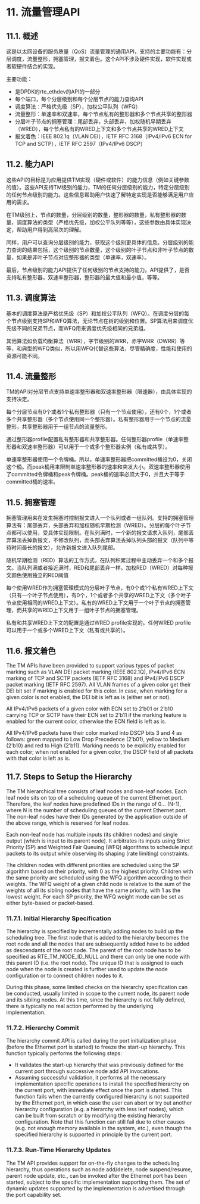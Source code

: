 # 11. 流量管理API
## 11.1. 概述
这是以太网设备的服务质量（QoS）流量管理的通用API，支持的主要功能有：分层调度，流量整形，拥塞管理，报文着色。这个API不涉及硬件实现，软件实现或者软硬件结合的实现。

主要功能：

* 是DPDK的rte_ethdev的API的一部分
* 每个端口，每个分层级别和每个分层节点的能力查询API
* 调度算法：严格优先级（SP），加权公平队列（WFQ）
* 流量整形：单速率和双速率，每个节点私有的整形器和多个节点共享的整形器
* 分层叶子节点的拥塞管理：尾部丢弃，头部丢弃，加权随机早期丢弃（WRED），每个节点私有的WRED上下文和多个节点共享的WRED上下文
* 报文着色：IEEE 802.1q（VLAN DEI），IETF RFC 3168（IPv4/IPv6 ECN for TCP and SCTP），IETF RFC 2597（IPv4/IPv6 DSCP）
## 11.2. 能力API
这些API的目标是为应用提供TM实现（硬件或软件）的能力信息（例如关键参数的值）。这些API支持TM级别的能力，TM的任何分层级别的能力，特定分层级别的任何节点级别的能力。这些信息帮助用户快速了解特定实现是否能够满足用户应用的需求。

在TM级别上，节点的数量，分层级别的数量，整形器的数量，私有整形器的数量，调度算法的类型（严格优先级，加权公平队列等等），这些参数由具体实现决定，帮助用户得到高层次的理解。

同样，用户可以查询分层级别的能力，获取这个级别更具体的信息。分层级别的能力查询的结果包括，这个级别的节点数量，这个级别的叶子节点和非叶子节点的数量，如果是非叶子节点对应整形器的类型（单速率，双速率）。

最后，节点级别的能力API提供了任何级别的节点支持的能力。API提供了，是否支持私有整形器，双速率整形器，整形器的最大值和最小值，等等。

## 11.3. 调度算法
基本的调度算法是严格优先级（SP）和加权公平队列（WFQ）。在调度分层的每个节点级别支持SP和WFQ算法，无论节点在树的级别和位置。SP算法用来调度优先级不同的兄弟节点，而WFQ用来调度优先级相同的兄弟组。

其他算法如负载均衡算法（WRR），字节级别的WRR，赤字WRR（DWRR）等等，和典型的WFQ类似，所以用WFQ代替这些算法，尽管精确度，性能和使用的资源可能不同。

## 11.4. 流量整形
TM的API对分层节点支持单速率整形器和双速率整形器（限速器），由具体实现的支持决定。

每个分层节点有0个或者1个私有整形器（只有一个节点使用），还有0个，1个或者多个共享整形器（多个节点使用同一个整形器）。私有整形器用于一个节点的流量整形，共享整形器用于一组节点的流量整形。

通过整形器profile配置私有整形器和共享整形器。任何整形器profile（单速率整形器和双速率整形器）可以用于一个或多个整形器实例（私有或共享）。

单速率整形器使用一个令牌桶。所以，单速率整形器把committed桶设为0，关闭这个桶。而peak桶用来限制单速率整形器的速率和突发大小。双速率整形器使用了committed令牌桶和peak令牌桶。peak桶的速率必须大于0，并且大于等于committed桶的速率。

## 11.5. 拥塞管理
拥塞管理用来在发生拥塞时控制报文进入一个队列或者一组队列。支持的拥塞管理算法有：尾部丢弃，头部丢弃和加权随机早期检测（WRED）。分层的每个叶子节点都可以使用，受具体实现限制。在队列满时，一个新的报文请求入队列，尾部丢弃算法丢掉新报文，不修改队列，而头部丢弃算法丢掉队列头部的报文（队列中等待时间最长的报文），允许新报文进入队列尾部。

随机早期检测（RED）算法的工作方式，在队列积累过程中主动丢弃一个和多个报文。当队列满或者接近满时，RED和尾部丢弃一样。加权RED（WRED）对每种报文颜色使用独立的RED阈值

每个使用WRED作为拥塞管理模式的分层叶子节点，有0个或1个私有WRED上下文（只有一个叶子节点使用），有0个，1个或者多个共享的WRED上下文（多个叶子节点使用相同的WRED上下文）。私有的WRED上下文用于一个叶子节点的拥塞管理，而共享的WRED上下文用于一组叶子节点的拥塞管理。

私有和共享WRED上下文的配置是通过WRED profile实现的。任何WRED profile可以用于一个或多个WRED上下文（私有或共享的）。

## 11.6. 报文着色
The TM APIs have been provided to support various types of packet marking such as VLAN DEI packet marking (IEEE 802.1Q), IPv4/IPv6 ECN marking of TCP and SCTP packets (IETF RFC 3168) and IPv4/IPv6 DSCP packet marking (IETF RFC 2597). All VLAN frames of a given color get their DEI bit set if marking is enabled for this color. In case, when marking for a given color is not enabled, the DEI bit is left as is (either set or not).

All IPv4/IPv6 packets of a given color with ECN set to 2’b01 or 2’b10 carrying TCP or SCTP have their ECN set to 2’b11 if the marking feature is enabled for the current color, otherwise the ECN field is left as is.

All IPv4/IPv6 packets have their color marked into DSCP bits 3 and 4 as follows: green mapped to Low Drop Precedence (2’b01), yellow to Medium (2’b10) and red to High (2’b11). Marking needs to be explicitly enabled for each color; when not enabled for a given color, the DSCP field of all packets with that color is left as is.

## 11.7. Steps to Setup the Hierarchy
The TM hierarchical tree consists of leaf nodes and non-leaf nodes. Each leaf node sits on top of a scheduling queue of the current Ethernet port. Therefore, the leaf nodes have predefined IDs in the range of 0... (N-1), where N is the number of scheduling queues of the current Ethernet port. The non-leaf nodes have their IDs generated by the application outside of the above range, which is reserved for leaf nodes.

Each non-leaf node has multiple inputs (its children nodes) and single output (which is input to its parent node). It arbitrates its inputs using Strict Priority (SP) and Weighted Fair Queuing (WFQ) algorithms to schedule input packets to its output while observing its shaping (rate limiting) constraints.

The children nodes with different priorities are scheduled using the SP algorithm based on their priority, with 0 as the highest priority. Children with the same priority are scheduled using the WFQ algorithm according to their weights. The WFQ weight of a given child node is relative to the sum of the weights of all its sibling nodes that have the same priority, with 1 as the lowest weight. For each SP priority, the WFQ weight mode can be set as either byte-based or packet-based.

### 11.7.1. Initial Hierarchy Specification
The hierarchy is specified by incrementally adding nodes to build up the scheduling tree. The first node that is added to the hierarchy becomes the root node and all the nodes that are subsequently added have to be added as descendants of the root node. The parent of the root node has to be specified as RTE_TM_NODE_ID_NULL and there can only be one node with this parent ID (i.e. the root node). The unique ID that is assigned to each node when the node is created is further used to update the node configuration or to connect children nodes to it.

During this phase, some limited checks on the hierarchy specification can be conducted, usually limited in scope to the current node, its parent node and its sibling nodes. At this time, since the hierarchy is not fully defined, there is typically no real action performed by the underlying implementation.

### 11.7.2. Hierarchy Commit
The hierarchy commit API is called during the port initialization phase (before the Ethernet port is started) to freeze the start-up hierarchy. This function typically performs the following steps:

* It validates the start-up hierarchy that was previously defined for the current port through successive node add API invocations.
* Assuming successful validation, it performs all the necessary implementation specific operations to install the specified hierarchy on the current port, with immediate effect once the port is started.
This function fails when the currently configured hierarchy is not supported by the Ethernet port, in which case the user can abort or try out another hierarchy configuration (e.g. a hierarchy with less leaf nodes), which can be built from scratch or by modifying the existing hierarchy configuration. Note that this function can still fail due to other causes (e.g. not enough memory available in the system, etc.), even though the specified hierarchy is supported in principle by the current port.

### 11.7.3. Run-Time Hierarchy Updates
The TM API provides support for on-the-fly changes to the scheduling hierarchy, thus operations such as node add/delete, node suspend/resume, parent node update, etc., can be invoked after the Ethernet port has been started, subject to the specific implementation supporting them. The set of dynamic updates supported by the implementation is advertised through the port capability set.
